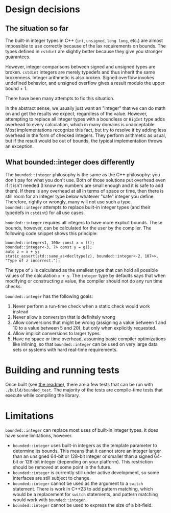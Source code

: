 # Design decisions

## The situation so far

The built-in integer types in C++ (`int`, `unsigned`, `long long`, etc.) are almost impossible to use correctly because of the lax requirements on bounds. The types defined in `cstdint` are slightly better because they give you stronger guarantees.

However, integer comparisons between signed and unsigned types are broken. `cstdint` integers are merely typedefs and thus inherit the same brokenness. Integer arithmetic is also broken. Signed overflow invokes undefined behavior, and unsigned overflow gives a result modulo the upper bound + 1.

There have been many attempts to fix this situation.

In the abstract sense, we usually just want an "integer" that we can do math on and get the results we expect, regardless of the value. However, attempting to replace all integer types with a boundless or `BigInt` type adds overhead to every calculation, which in many domains is unacceptable. Most implementations recognize this fact, but try to resolve it by adding less overhead in the form of checked integers. They perform arithmetic as usual, but if the result would be out of bounds, the typical implementation throws an exception.

## What bounded::integer does differently

The `bounded::integer` philosophy is the same as the C++ philosophy: you don't pay for what you don't use. Both of those solutions put overhead even if it isn't needed (I know my numbers are small enough and it is safe to add them). If there is any overhead at all in terms of space or time, then there is still room for an integer type below whatever "safe" integer you define. Therefore, rightly or wrongly, many will not use such a type. `bounded::integer` attempts to replace built-in integer types (and their typedefs in `cstdint`) for all use cases.

`bounded::integer` requires all integers to have more explicit bounds. These bounds, however, can be calculated for the user by the compiler. The following code snippet shows this principle:

	bounded::integer<1, 100> const x = f();
	bounded::integer<-3, 7> const y = g();
	auto z = x + y;
	static_assert(std::same_as<decltype(z), bounded::integer<-2, 107>>, "Type of z incorrect.");

The type of `z` is calculated as the smallest type that can hold all possible values of the calculation `x + y`. The `integer` type by defaults says that when modifying or constructing a value, the compiler should not do any run time checks.

`bounded::integer` has the following goals:
1. Never perform a run-time check when a static check would work instead
2. Never allow a conversion that is definitely wrong
3. Allow conversions that might be wrong (assigning a value between 1 and 10 to a value between 5 and 20), but only when explicitly requested.
4. Allow implicit conversions to larger types.
5. Have no space or time overhead, assuming basic compiler optimizations like inlining, so that `bounded::integer` can be used on very large data sets or systems with hard real-time requirements.

# Building and running tests

Once built (see [the readme](readme.md)), there are a few tests that can be run with `./build/bounded_test`. The majority of the tests are compile-time tests that execute while compiling the library.

# Limitations

`bounded::integer` can replace most uses of built-in integer types. It does have some limitations, however.

* `bounded::integer` uses built-in integers as the template parameter to determine its bounds. This means that it cannot store an integer larger than an unsigned 64-bit or 128-bit integer or smaller than a signed 64-bit or 128-bit integer (depending on your platform). This restriction should be removed at some point in the future.
* `bounded::integer` is currently still under active development, so some interfaces are still subject to change.
* `bounded::integer` cannot be used as the argument to a `switch` statement. There is work in C++23 to add pattern matching, which would be a replacement for `switch` statements, and pattern matching would work with `bounded::integer`.
* `bounded::integer` cannot be used to express the size of a bit-field.
